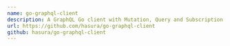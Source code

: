 ```yaml
---
name: go-graphql-client
description: A GraphQL Go client with Mutation, Query and Subscription support.
url: https://github.com/hasura/go-graphql-client
github: hasura/go-graphql-client
---
```



